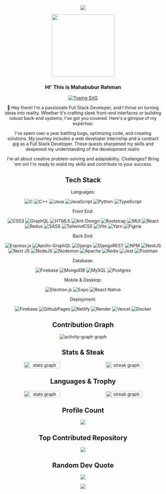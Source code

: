 <div align="center">

<section>

![](https://capsule-render.vercel.app/api?type=waving&color=gradient&height=100&section=header)

  <img src="https://i.pinimg.com/originals/81/17/8b/81178b47a8598f0c81c4799f2cdd4057.gif" width="200">
  <h3>HI' This is Mahabubur Rahman</h3>

[![Typing SVG](https://readme-typing-svg.herokuapp.com?font=Fira+Code&weight=700&pause=1000&center=true&random=false&width=435&lines=Full+Stack+Developer;Software+Engineer;Competitive+Programmer;Revolutionary+Coding+Methodologist)](https://git.io/typing-svg)

</section>

<section>
    <p>
👋 Hey there! I'm a passionate Full Stack Developer, and I thrive on turning ideas into reality. Whether it's crafting sleek front-end interfaces or building robust back-end systems, I've got you covered. Here's a glimpse of my expertise:

I've spent over a year battling bugs, optimizing code, and creating solutions. My journey includes a web developer internship and a contract gig as a Full Stack Developer. These quests sharpened my skills and deepened my understanding of the development realm.

I'm all about creative problem-solving and adaptability. Challenges? Bring 'em on! I'm ready to wield my skills and contribute to your success.
</p>

</section>

<section>
    <h2>Tech Stack</h2>
    <p>Languages:</p>

![C](https://img.shields.io/badge/c-%2300599C.svg?style=for-the-badge&logo=c&logoColor=white) ![C++](https://img.shields.io/badge/c++-%2300599C.svg?style=for-the-badge&logo=c%2B%2B&logoColor=white) ![Java](https://img.shields.io/badge/java-%23ED8B00.svg?style=for-the-badge&logo=openjdk&logoColor=white) ![JavaScript](https://img.shields.io/badge/javascript-%23323330.svg?style=for-the-badge&logo=javascript&logoColor=%23F7DF1E) ![Python](https://img.shields.io/badge/python-3670A0?style=for-the-badge&logo=python&logoColor=ffdd54) ![TypeScript](https://img.shields.io/badge/typescript-%23007ACC.svg?style=for-the-badge&logo=typescript&logoColor=white)

<p>Front End:</p>

![CSS3](https://img.shields.io/badge/css3-%231572B6.svg?style=for-the-badge&logo=css3&logoColor=white) ![GraphQL](https://img.shields.io/badge/-GraphQL-E10098?style=for-the-badge&logo=graphql&logoColor=white) ![HTML5](https://img.shields.io/badge/html5-%23E34F26.svg?style=for-the-badge&logo=html5&logoColor=white) ![Ant-Design](https://img.shields.io/badge/-AntDesign-%230170FE?style=for-the-badge&logo=ant-design&logoColor=white) ![Bootstrap](https://img.shields.io/badge/bootstrap-%238511FA.svg?style=for-the-badge&logo=bootstrap&logoColor=white) ![MUI](https://img.shields.io/badge/MUI-%230081CB.svg?style=for-the-badge&logo=mui&logoColor=white) ![React](https://img.shields.io/badge/react-%2320232a.svg?style=for-the-badge&logo=react&logoColor=%2361DAFB) ![Redux](https://img.shields.io/badge/redux-%23593d88.svg?style=for-the-badge&logo=redux&logoColor=white) ![SASS](https://img.shields.io/badge/SASS-hotpink.svg?style=for-the-badge&logo=SASS&logoColor=white) ![TailwindCSS](https://img.shields.io/badge/tailwindcss-%2338B2AC.svg?style=for-the-badge&logo=tailwind-css&logoColor=white) ![Vite](https://img.shields.io/badge/vite-%23646CFF.svg?style=for-the-badge&logo=vite&logoColor=white) ![Yarn](https://img.shields.io/badge/yarn-%232C8EBB.svg?style=for-the-badge&logo=yarn&logoColor=white) ![Figma](https://img.shields.io/badge/figma-%23F24E1E.svg?style=for-the-badge&logo=figma&logoColor=white)

<p>Back End:</p>

![Express.js](https://img.shields.io/badge/express.js-%23404d59.svg?style=for-the-badge&logo=express&logoColor=%2361DAFB) ![Apollo-GraphQL](https://img.shields.io/badge/-ApolloGraphQL-311C87?style=for-the-badge&logo=apollo-graphql) ![Django](https://img.shields.io/badge/django-%23092E20.svg?style=for-the-badge&logo=django&logoColor=white) ![DjangoREST](https://img.shields.io/badge/DJANGO-REST-ff1709?style=for-the-badge&logo=django&logoColor=white&color=ff1709&labelColor=gray) ![NPM](https://img.shields.io/badge/NPM-%23CB3837.svg?style=for-the-badge&logo=npm&logoColor=white) ![NestJS](https://img.shields.io/badge/nestjs-%23E0234E.svg?style=for-the-badge&logo=nestjs&logoColor=white) ![Next JS](https://img.shields.io/badge/Next-black?style=for-the-badge&logo=next.js&logoColor=white) ![NodeJS](https://img.shields.io/badge/node.js-6DA55F?style=for-the-badge&logo=node.js&logoColor=white) ![Nodemon](https://img.shields.io/badge/NODEMON-%23323330.svg?style=for-the-badge&logo=nodemon&logoColor=%BBDEAD) ![Apache](https://img.shields.io/badge/apache-%23D42029.svg?style=for-the-badge&logo=apache&logoColor=white) ![Redis](https://img.shields.io/badge/redis-%23DD0031.svg?style=for-the-badge&logo=redis&logoColor=white) ![Jest](https://img.shields.io/badge/-jest-%23C21325?style=for-the-badge&logo=jest&logoColor=white) ![Postman](https://img.shields.io/badge/Postman-FF6C37?style=for-the-badge&logo=postman&logoColor=white)

<p>Database:</p>

![Firebase](https://img.shields.io/badge/Firebase-039BE5?style=for-the-badge&logo=Firebase&logoColor=white) ![MongoDB](https://img.shields.io/badge/MongoDB-%234ea94b.svg?style=for-the-badge&logo=mongodb&logoColor=white) ![MySQL](https://img.shields.io/badge/mysql-%2300000f.svg?style=for-the-badge&logo=mysql&logoColor=white) ![Postgres](https://img.shields.io/badge/postgres-%23316192.svg?style=for-the-badge&logo=postgresql&logoColor=white)

<p>Mobile & Desktop:</p>

![Electron.js](https://img.shields.io/badge/Electron-191970?style=for-the-badge&logo=Electron&logoColor=white) ![Expo](https://img.shields.io/badge/expo-1C1E24?style=for-the-badge&logo=expo&logoColor=#D04A37) ![React Native](https://img.shields.io/badge/react_native-%2320232a.svg?style=for-the-badge&logo=react&logoColor=%2361DAFB)

<p>Deployment:</p>

![Firebase](https://img.shields.io/badge/firebase-%23039BE5.svg?style=for-the-badge&logo=firebase) ![GithubPages](https://img.shields.io/badge/github%20pages-121013?style=for-the-badge&logo=github&logoColor=white) ![Netlify](https://img.shields.io/badge/netlify-%23000000.svg?style=for-the-badge&logo=netlify&logoColor=#00C7B7) ![Render](https://img.shields.io/badge/Render-%46E3B7.svg?style=for-the-badge&logo=render&logoColor=white) ![Vercel](https://img.shields.io/badge/vercel-%23000000.svg?style=for-the-badge&logo=vercel&logoColor=white) ![Docker](https://img.shields.io/badge/docker-%230db7ed.svg?style=for-the-badge&logo=docker&logoColor=white)

</section>

<section>

 <h2>Contribution Graph</h2>

  <img src="https://github-readme-activity-graph.vercel.app/graph?username=mahabubr&radius=16&theme=react&area=true&order=5&hide_title=false"  alt="activity-graph graph"  />

</section>

<section >

 <h2>Stats & Steak</h2>

<div style="display: flex; justify-content: space-between;">
    <img src="https://github-readme-stats.vercel.app/api?username=mahabubr&hide_title=false&hide_rank=false&show_icons=true&include_all_commits=true&count_private=true&disable_animations=false&theme=dracula&locale=en&hide_border=false&order=1" alt="stats graph" style="width: calc(50% - 5px); margin-right: 10px;" />
    <img src="https://streak-stats.demolab.com?user=mahabubr&locale=en&mode=daily&theme=dracula&hide_border=false&border_radius=5&order=3" alt="streak graph" style="width: calc(50% - 5px); margin-left: 10px;" />
  </div>

</section>

<section >

 <h2>Languages & Trophy</h2>

<div style="display: flex; justify-content: space-between;">
    <img src="https://github-readme-stats.vercel.app/api/top-langs?username=mahabubr&locale=en&hide_title=false&layout=compact&card_width=320&langs_count=5&theme=dracula&hide_border=false&order=21" alt="stats graph" style="width: calc(50% - 5px); margin-right: 10px;" />
    <img src="https://github-profile-trophy.vercel.app?username=mahabubr&theme=dracula&column=4&row=2&margin-w=8&margin-h=8&no-bg=false&no-frame=true&order=4" alt="streak graph" style="width: calc(50% - 5px); margin-left: 10px;" />
  </div>

</section>

<section>

 <h2>Profile Count</h2>

  <img src="https://profile-counter.glitch.me/mahabubr/count.svg?"  />

</section>

<section>
    <h2>Top Contributed Repository</h2>

![](https://github-contributor-stats.vercel.app/api?username=mahabubr&limit=5&theme=dark&combine_all_yearly_contributions=true)

</section>

<section>
    <h2>Random Dev Quote</h2>

![](https://quotes-github-readme.vercel.app/api?type=horizontal&theme=radical)

</section>

![](https://capsule-render.vercel.app/api?type=waving&color=gradient&height=100&section=footer)

</div>
